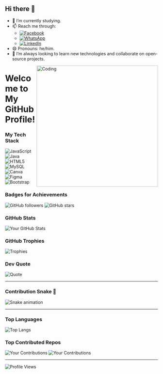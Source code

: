 ## Hi there 👋

- 🔭 I’m currently studying.
- 📫 Reach me through:
  - [![Facebook](https://img.shields.io/badge/Facebook-%231877F2.svg?style=for-the-badge&logo=Facebook&logoColor=white)](https://www.facebook.com)
  - [![WhatsApp](https://img.shields.io/badge/WhatsApp-%25D366.svg?style=for-the-badge&logo=WhatsApp&logoColor=white)](https://wa.me/)
  - [![LinkedIn](https://img.shields.io/badge/LinkedIn-%230A66C2.svg?style=for-the-badge&logo=LinkedIn&logoColor=white)](https://www.linkedin.com)
- 😄 Pronouns: he/him.
- 🌱 I’m always looking to learn new technologies and collaborate on open-source projects.



<img align="right" alt="Coding" width="400" src="https://media.giphy.com/media/13HgwGsXF0aiGY/giphy.gif">

# Welcome to My GitHub Profile!

### My Tech Stack
![JavaScript](https://img.shields.io/badge/JavaScript-F7DF1E?style=for-the-badge&logo=javascript&logoColor=black)
![Java](https://img.shields.io/badge/Java-007396?style=for-the-badge&logo=java&logoColor=white)
![HTML5](https://img.shields.io/badge/HTML5-E34F26?style=for-the-badge&logo=html5&logoColor=white)
![MySQL](https://img.shields.io/badge/MySQL-4479A1?style=for-the-badge&logo=mysql&logoColor=white)
![Canva](https://img.shields.io/badge/Canva-00C4CC?style=for-the-badge&logo=canva&logoColor=white)
![Figma](https://img.shields.io/badge/Figma-F24E1E?style=for-the-badge&logo=figma&logoColor=white)
![Bootstrap](https://img.shields.io/badge/Bootstrap-563D7C?style=for-the-badge&logo=bootstrap&logoColor=white)

### Badges for Achievements
![GitHub followers](https://img.shields.io/github/followers/nathija-nimantha?style=social)
![GitHub stars](https://img.shields.io/github/stars/nathija-nimantha?style=social)



### GitHub Stats
![Your GitHub Stats](https://github-readme-stats.vercel.app/api?username=nathija-nimantha&show_icons=true&theme=nightowl)

### GitHub Trophies
![Trophies](https://github-profile-trophy.vercel.app/?username=nathija-nimantha&theme=radical)

### Dev Quote
![Quote](https://quotes-github-readme.vercel.app/api?type=horizontal&theme=radical)

---

### Contribution Snake 🐍
![Snake animation](https://github.com/nathija-nimantha/nathija-nimantha/blob/output/github-contribution-grid-snake.svg)

---

### Top Languages
![Top Langs](https://github-readme-stats.vercel.app/api/top-langs/?username=nathija-nimantha&layout=compact&theme=nightowl)

### Top Contributed Repos
![Your Contributions](https://github-readme-stats.vercel.app/api/pin/?username=nathija-nimantha&repo=Customer-Details-Manager&theme=nightowl)
![Your Contributions](https://github-readme-stats.vercel.app/api/pin/?username=nathija-nimantha&repo=Student-Management-System-SpingBoot-BFF&theme=nightowl)

---

![Profile Views](https://komarev.com/ghpvc/?username=nathija-nimantha&color=green)
